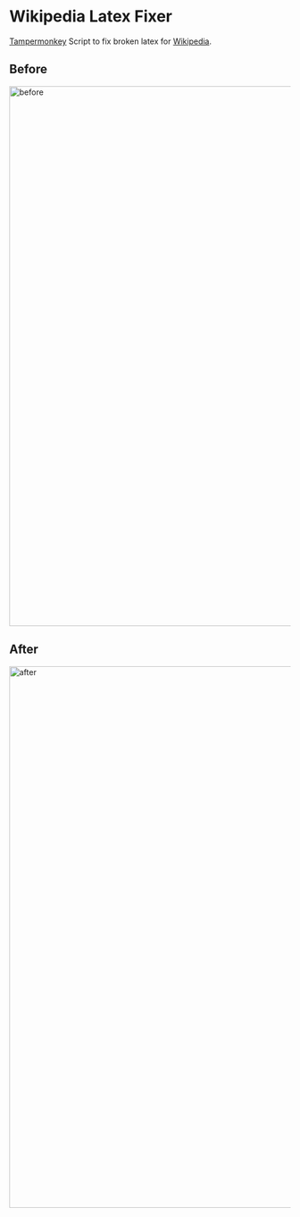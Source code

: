 # Wikipedia Latex Fixer

[Tampermonkey](https://www.tampermonkey.net/) Script to fix broken latex for [Wikipedia](https://wikipedia.org/).

## Before

<img width="966" alt="before" src="https://user-images.githubusercontent.com/49476516/190992001-de1a29ad-7ebf-4359-8eab-c763424109df.png">

## After

<img width="969" alt="after" src="https://user-images.githubusercontent.com/49476516/190992065-bc1580b9-c296-406c-89b4-d933b1857828.png">

